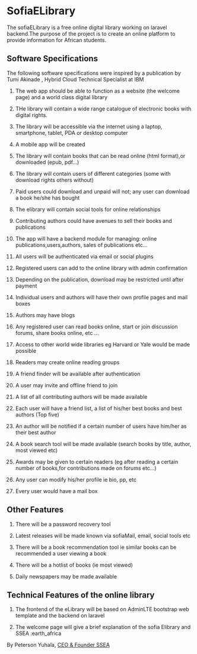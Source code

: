SofiaELibrary
=============

The sofiaELibrary is a free online digital library working on laravel backend.The purpose of the project is to create an online platform to provide information for African students. 

Software Specifications
--------------------------------------------------------------------------------------------------------------
 The following software specifications were inspired by a publication by Tumi Akinade , Hybrid Cloud Technical Specialist at IBM
1. The web app should be able to function as a website (the welcome page) and a world class digital library

1. THe library will contain a wide range catalogue of electronic books with digital rights.

1. The library will be accessible via the internet using a laptop, smartphone, tablet, PDA or desktop computer

1. A mobile app will be created

1. The library will contain books that can be read online (html format),or downloaded (epub, pdf...)

1. The library will contain users of different categories (some with download rights others without)

1. Paid users could download and unpaid will not; any user can download a book he/she has bought

1. The elibrary will contain social tools for online relationships

1. Contributing authors could have avenues to sell their books and publications

1. The app will have a backend module for managing: online publications,users,authors, sales of publications etc...

1. All users will be authenticated via email or social plugins

1. Registered users can add to the online library with admin confirmation

1. Depending on the publication, download may be restricted until after payment

1. Individual users and authors will have their own profile pages and mail boxes

1. Authors may have blogs

1. Any registered user can read books online, start or join discussion forums, share books online, etc ...

1. Access to other world wide libraries eg Harvard or Yale would be made possible

1. Readers may create online reading groups

1. A friend finder will be available after authentication

1. A user may invite and offline friend to join

1. A list of all contributing authors will be made available

1. Each user will have a friend list, a list of his/her best books and best authors (Top five)

1. An author will be notified if a certain number of users have him/her as their best author

1. A book search tool will be made available (search books by title, author, most viewed etc)

1. Awards may be given to certain readers (eg after reading a certain number of books,for contributions made on forums etc...)

1. Any user can modify his/her profile ie bio, pp, etc

1. Every user would have a mail box

Other Features
---------------
1. There will be a password recovery tool

1. Latest releases will be made known via sofiaMail, email, social tools etc

1. There will be a book recommendation tool ie similar books can be recommended a user viewing a book

1. There will be a hotlist of books (ie most viewed)

1. Daily newspapers may be made available

Technical Features of the online library
-----------------------------------------
1. The frontend of the eLibrary will be based on AdminLTE bootstrap web template and the backend on laravel

1. The welcome page will give a brief explanation of the sofia Elibrary and SSEA :earth_africa


By Peterson Yuhala, [CEO & Founder SSEA](#)




